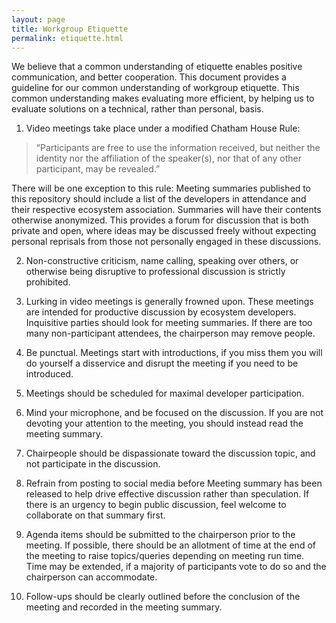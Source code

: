 ```yaml
---
layout: page
title: Workgroup Etiquette
permalink: etiquette.html
---
```


We believe that a common understanding of etiquette enables positive communication, and better cooperation.  This document provides a guideline for our common understanding of workgroup etiquette.  This common understanding makes evaluating more efficient, by helping us to evaluate solutions on a technical, rather than personal, basis.

1. Video meetings take place under a modified Chatham House Rule:
    
> “Participants are free to use the information received, but neither the identity nor the affiliation of the speaker(s), nor that of any other participant, may be revealed.”

There will be one exception to this rule: Meeting summaries published to this repository should include a list of the developers in attendance and their respective ecosystem association.  Summaries will have their contents otherwise anonymized.  This provides a forum for discussion that is both private and open, where ideas may be discussed freely without expecting personal reprisals from those not personally engaged in these discussions.

2. Non-constructive criticism, name calling, speaking over others, or otherwise being disruptive to professional discussion is strictly prohibited.

3. Lurking in video meetings is generally frowned upon. These meetings are intended for productive discussion by ecosystem developers.  Inquisitive parties should look for meeting summaries.  If there are too many non-participant attendees, the chairperson may remove people.

4. Be punctual. Meetings start with introductions, if you miss them you will do yourself a disservice and disrupt the meeting if you need to be introduced.

5. Meetings should be scheduled for maximal developer participation.

6. Mind your microphone, and be focused on the discussion.  If you are not devoting your attention to the meeting, you should instead read the meeting summary.

7. Chairpeople should be dispassionate toward the discussion topic, and not participate in the discussion.

8. Refrain from posting to social media before Meeting summary has been released to help drive effective discussion rather than speculation. If there is an urgency to begin public discussion, feel welcome to collaborate on that summary first.

9. Agenda items should be submitted to the chairperson prior to the meeting. If possible, there should be an allotment of time at the end of the meeting to raise topics/queries depending on meeting run time. Time may be extended, if a majority of participants vote to do so and the chairperson can accommodate.

10. Follow-ups should be clearly outlined before the conclusion of the meeting and recorded in the meeting summary.

